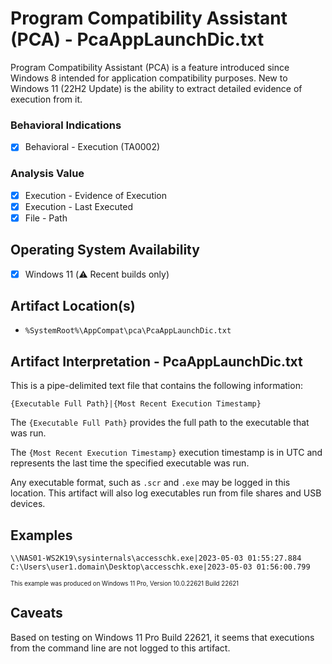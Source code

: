 # Program Compatibility Assistant (PCA) - PcaAppLaunchDic.txt
Program Compatibility Assistant (PCA) is a feature introduced since Windows 8 intended for application compatibility purposes. New to Windows 11 (22H2 Update) is the ability to extract detailed evidence of execution from it. 

### Behavioral Indications
 - [x] Behavioral - Execution (TA0002)

### Analysis Value
 - [x] Execution - Evidence of Execution
 - [x] Execution - Last Executed
 - [x] File - Path

## Operating System Availability
 - [x] Windows 11 (⚠️ Recent builds only)

## Artifact Location(s)
- `%SystemRoot%\AppCompat\pca\PcaAppLaunchDic.txt`

## Artifact Interpretation - PcaAppLaunchDic.txt
This is a pipe-delimited text file that contains the following information:

`{Executable Full Path}|{Most Recent Execution Timestamp}`

The `{Executable Full Path}` provides the full path to the executable that was run. 

The `{Most Recent Execution Timestamp}` execution timestamp is in UTC and represents the last time the specified executable was run.

Any executable format, such as `.scr` and `.exe` may be logged in this location. This artifact will also log executables run from file shares and USB devices.

## Examples

```
\\NAS01-WS2K19\sysinternals\accesschk.exe|2023-05-03 01:55:27.884
C:\Users\user1.domain\Desktop\accesschk.exe|2023-05-03 01:56:00.799
```

<sup><sub>This example was produced on Windows 11 Pro, Version 10.0.22621 Build 22621</sub></sup>

## Caveats
Based on testing on Windows 11 Pro Build 22621, it seems that executions from the command line are not logged to this artifact.